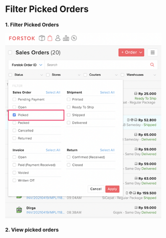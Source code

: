 # Filter Picked Orders

### 1. Filter Picked Orders

![](../../.gitbook/assets/screen-shot-2021-04-20-at-1.05.07-pm.png)

### 2. View picked orders







